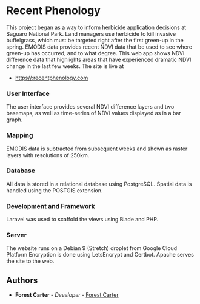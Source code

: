 # Recent Phenology

This project began as a way to inform herbicide application decisions at Saguaro National Park. Land managers use herbicide to kill invasive buffelgrass, which must be targeted right after the first green-up in the spring. EMODIS data provides recent NDVI data that be used to see where green-up has occurred, and to what degree. This web app shows NDVI difference data that highlights areas that have experienced dramatic NDVI change in the last few weeks.
The site is live at
* [https//:recentphenology.com](https//:recentphenology.com)

### User Interface

The user interface provides several NDVI difference layers and two basemaps, as well as time-series of NDVI values displayed as in a bar graph. 


### Mapping
EMODIS data is subtracted from subsequent weeks and shown as raster layers with resolutions of 250km.

### Database

All data is stored in a relational database using PostgreSQL. Spatial data is handled using the POSTGIS extension. 

### Development and Framework

Laravel was used to scaffold the views using Blade and PHP. 

### Server

The website runs on a Debian 9 (Stretch) droplet from Google Cloud Platform Encryption is done using LetsEncrypt and Certbot. Apache serves the site to the web. 

## Authors

* **Forest Carter** - *Developer* - [Forest Carter](https://github.com/forestcarter)
